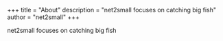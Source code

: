 +++
title = "About"
description = "net2small focuses on catching big fish"
author = "net2small"
+++
 <!--
date = "2019-02-28"
aliases = ["about-us", "about-hugo", "contact"]
-->
net2small focuses on catching big fish

